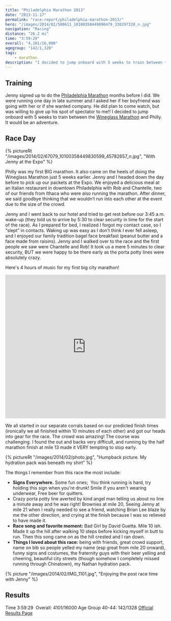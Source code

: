 ```yaml
---
title: "Philadelphia Marathon 2013"
date: "2013-11-17"
permalink: "race-report/philadelphia-marathon-2013/"
hero: "/images/2014/02/580611_10100358449890479_330297320_n.jpg"
navigation: "Racing"
distance: "26.2 mi"
time: "3:59:29"
overall: "4,101/16,000"
agegroup: "142/1,328"
tags:
    - marathon
description: "I decided to jump onboard with 5 weeks to train between the Wineglass Marathon and Philly. It would be an adventure."
---
```


## Training

Jenny signed up to do the [Philadelphia Marathon](http://philadelphiamarathon.com/ "Philadelphia Marathon") months before I did. We were running one day in late summer and I asked her if her boyfriend was going with her or if she wanted company. He did plan to come watch, but was willing to give up his spot of spectator to me!! I decided to jump onboard with 5 weeks to train between the [Wineglass Marathon](http://www.wineglassmarathon.com/ "Wineglass Marathon") and Philly. It would be an adventure.

## Race Day

{% pictureRt "/images/2014/02/67079_10100358449830599_45782657_n.jpg", "With Jenny at the Expo" %}

Philly was my first BIG marathon. It also came on the heels of doing the Wineglass Marathon just 5 weeks earlier. Jenny and I headed down the day before to pick up our packets at the Expo. We enjoyed a delicious meal at an Italian restaurant in downtown Philadelphia with Rob and Chantelle, two of our friends from Ithaca who were also running the marathon. After dinner, we said goodbye thinking that we wouldn’t run into each other at the event due to the size of the crowd.

Jenny and I went back to our hotel and tried to get rest before our 3:45 a.m. wake-up (they told us to arrive by 5:30 to clear security in time for the start of the race). As I prepared for bed, I realized I forgot my contact case, so I “slept” in contacts. Waking up was easy as I don’t think I ever fell asleep, and I enjoyed our family tradition bagel face breakfast (peanut butter and a face made from raisins). Jenny and I walked over to the race and the first people we saw were Chantelle and Rob! It took us a mere 5 minutes to clear security, BUT we were happy to be there early as the porta potty lines were absolutely crazy.

Here's 4 hours of music for my first big city marathon!

<iframe allow="autoplay *; encrypted-media *;" frameborder="0" height="450" style="width:100%;max-width:660px;overflow:hidden;background:transparent;" sandbox="allow-forms allow-popups allow-same-origin allow-scripts allow-storage-access-by-user-activation allow-top-navigation-by-user-activation" src="https://embed.music.apple.com/us/playlist/philly-amy/pl.u-kAgDHlxMky"></iframe>

We all started in our separate corrals based on our predicted finish times (ironically we all finished within 10 minutes of each other) and got our heads into gear for the race. The crowd was amazing! The course was challenging. I found the out and backs very difficult, and running by the half marathon finish at mile 13 made it VERY tempting to stop early.

{% pictureRt "/images/2014/02/photo.jpg", "Humpback picture. My hydration pack was beneath my shirt" %}

The things I remember from this race the most include:

- **Signs Everywhere.** Some fun ones;  You think running is hard, try holding this sign when you're drunk! Smile if you aren't wearing underwear, Free beer for quitters.
- Crazy porta potty line averted by kind angel man telling us about no line a minute away and he was right! Brownies at mile 20, Seeing Jenny at mile 21 when I really needed to see a friend, watching Brian Lee blaze by me the other direction, and crying at the finish because I was so relieved to have made it.
- **Race song and favorite moment:** Bad Girl by David Guetta. Mile 10 ish. Made it up the hill after walking 10 steps before kicking myself in butt to run. Then this song came on as the hill crested and I ran down.
- **Things I loved about this race:** being with friends, great crowd support, name on bib so people yelled my name (esp great from mile 20 onward), funny signs and costumes, the fraternity guys with their beer yelling and cheering, beautiful city streets (though somehow I completely missed running through Chinatown), my Nathan hydration pack.

{% picture "/images/2014/02/IMG_1101.jpg", "Enjoying the post race time with Jenny" %}

## Results

Time 3:59:29 
Overall: 4101/16000
Age Group 40-44: 142/1328 
[Official Results Page](http://live.xacte.com/templates/philadelphiamarathon.com/for-runners/race-results "Philadelphia Race Results 2013")
